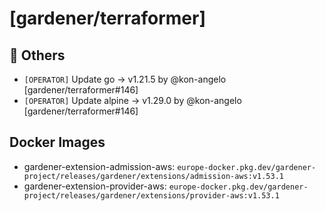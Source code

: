 # [gardener/terraformer]

## 🏃 Others

- `[OPERATOR]` Update go -> v1.21.5 by @kon-angelo [gardener/terraformer#146]
- `[OPERATOR]` Update alpine -> v1.29.0 by @kon-angelo [gardener/terraformer#146]

## Docker Images
- gardener-extension-admission-aws: `europe-docker.pkg.dev/gardener-project/releases/gardener/extensions/admission-aws:v1.53.1`
- gardener-extension-provider-aws: `europe-docker.pkg.dev/gardener-project/releases/gardener/extensions/provider-aws:v1.53.1`
